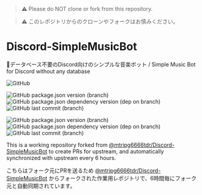 > :warning: Please do NOT clone or fork from this repository.

> :warning: このレポジトリからのクローンやフォークはお慎みください。

# Discord-SimpleMusicBot

🤖データベース不要のDiscord向けのシンプルな音楽ボット / Simple Music Bot for Discord without any database

![GitHub](https://img.shields.io/github/license/nh-chitose/Discord-SimpleMusicBot)

![GitHub package.json version (branch)](https://img.shields.io/github/package-json/v/nh-chitose/Discord-SimpleMusicBot/master)
![GitHub package.json dependency version (dep on branch)](https://img.shields.io/github/package-json/dependency-version/nh-chitose/Discord-SimpleMusicBot/oceanic.js/master)
![GitHub last commit (branch)](https://img.shields.io/github/last-commit/nh-chitose/Discord-SimpleMusicBot/master)

![GitHub package.json version (branch)](https://img.shields.io/github/package-json/v/nh-chitose/Discord-SimpleMusicBot/v1-lts-lol)
![GitHub package.json dependency version (dep on branch)](https://img.shields.io/github/package-json/dependency-version/nh-chitose/Discord-SimpleMusicBot/discord.js/v1-lts-lol)
![GitHub last commit (branch)](https://img.shields.io/github/last-commit/nh-chitose/Discord-SimpleMusicBot/v1-lts-lol)

This is a working repository forked from [@mtripg6666tdr/Discord-SimpleMusicBot](https://github.com/mtripg6666tdr/Discord-SimpleMusicBot) to create PRs for upstream, and automatically synchronized with upstream every 6 hours.

こちらはフォーク元にPRを送るため [@mtripg6666tdr/Discord-SimpleMusicBot](https://github.com/mtripg6666tdr/Discord-SimpleMusicBot) からフォークされた作業用レポジトリで、6時間毎にフォーク元と自動同期されています。
